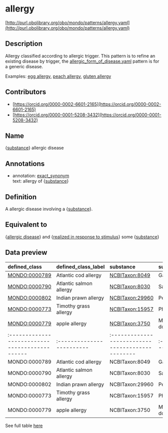 # allergy 

[http://purl.obolibrary.org/obo/mondo/patterns/allergy.yaml](http://purl.obolibrary.org/obo/mondo/patterns/allergy.yaml)
## Description 



Allergy classified according to allergic trigger. This pattern is to refine an existing disease by trigger, the [allergic_form_of_disease.yaml](https://github.com/monarch-initiative/mondo/blob/master/src/patterns/dosdp-patterns/allergic_form_of_disease.yaml) pattern is for a generic disease.

Examples: [egg allergy](http://purl.obolibrary.org/obo/MONDO_0005741), [peach allergy](http://purl.obolibrary.org/obo/MONDO_0000785), [gluten allergy](http://purl.obolibrary.org/obo/MONDO_0000606)
## Contributors 
* [https://orcid.org/0000-0002-6601-2165](https://orcid.org/0000-0002-6601-2165) 
* [https://orcid.org/0000-0001-5208-3432](https://orcid.org/0000-0001-5208-3432) 
## Name 

{[substance](http://www.w3.org/2002/07/owl#Thing)} allergic disease

## Annotations 

* annotation: [exact_synonym](http://www.geneontology.org/formats/oboInOwl#hasExactSynonym)  
text: allergy of {[substance](http://www.w3.org/2002/07/owl#Thing)}

## Definition 

A allergic disease involving a {[substance](http://www.w3.org/2002/07/owl#Thing)}.

## Equivalent to 

{[allergic disease](http://purl.obolibrary.org/obo/MONDO_0005271)} and {[realized in response to stimulus](http://purl.obolibrary.org/obo/RO_0004028)} some {[substance](http://www.w3.org/2002/07/owl#Thing)}

## Data preview 
| defined_class                                | defined_class_label     | substance                                      | substance_label   |
|:---------------------------------------------|:------------------------|:-----------------------------------------------|:------------------|
| [MONDO:0000789](http://purl.obolibrary.org/obo/MONDO_0000789) | Atlantic cod allergy    | [NCBITaxon:8049](http://purl.obolibrary.org/obo/NCBITaxon_8049)  | Gadus morhua      |
| [MONDO:0000790](http://purl.obolibrary.org/obo/MONDO_0000790) | Atlantic salmon allergy | [NCBITaxon:8030](http://purl.obolibrary.org/obo/NCBITaxon_8030)  | Salmo salar       |
| [MONDO:0000802](http://purl.obolibrary.org/obo/MONDO_0000802) | Indian prawn allergy    | [NCBITaxon:29960](http://purl.obolibrary.org/obo/NCBITaxon_29960) | Penaeus indicus   |
| [MONDO:0000773](http://purl.obolibrary.org/obo/MONDO_0000773) | Timothy grass allergy   | [NCBITaxon:15957](http://purl.obolibrary.org/obo/NCBITaxon_15957) | Phleum pratense   |
| [MONDO:0000779](http://purl.obolibrary.org/obo/MONDO_0000779) | apple allergy           | [NCBITaxon:3750](http://purl.obolibrary.org/obo/NCBITaxon_3750)  | Malus domestica   || defined:class                                | defined:class:label     | substance                                      | substance:label   |
|:---------------------------------------------|:------------------------|:-----------------------------------------------|:------------------|
| MONDO:0000789 | Atlantic cod allergy    | NCBITaxon:8049  | Gadus morhua      |
| MONDO:0000790 | Atlantic salmon allergy | NCBITaxon:8030  | Salmo salar       |
| MONDO:0000802 | Indian prawn allergy    | NCBITaxon:29960 | Penaeus indicus   |
| MONDO:0000773 | Timothy grass allergy   | NCBITaxon:15957 | Phleum pratense   |
| MONDO:0000779 | apple allergy           | NCBITaxon:3750  | Malus domestica   |

See full table [here](https://github.com/monarch-initiative/mondo/blob/master/src/patterns/data/matches/allergy.tsv) 
